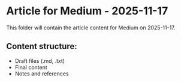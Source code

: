 # Article for Medium - 2025-11-17

This folder will contain the article content for Medium on 2025-11-17.

## Content structure:
- Draft files (.md, .txt)
- Final content
- Notes and references
